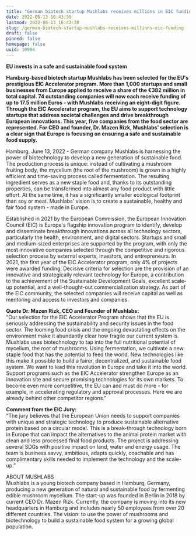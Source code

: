 ```yaml
---
title: "German biotech startup Mushlabs receives millions in EIC funding"
date: 2022-06-13 16:43:30
lastmod: 2022-06-13 16:43:30
slug: /german-biotech-startup-mushlabs-receives-millions-eic-funding
draft: false
pinned: false
homepage: false
uuid: 10994
---
```

<p><strong>EU invests in a safe and sustainable food system</strong></p>
<p><strong>Hamburg-based biotech startup Mushlabs has been selected for the EU's prestigious EIC Accelerator program. More than 1,000 startups and small businesses from Europe applied to receive a share of the €382 million in total capital. 74 outstanding companies will now each receive funding of up to 17.5 million Euros - with Mushlabs receiving an eight-digit figure. Through the EIC Accelerator program, the EU aims to support technology startups that address societal challenges and drive breakthrough European innovations. This year, five companies from the food sector are represented. For CEO and founder, Dr. Mazen Rizk, Mushlabs’ selection is a clear sign that Europe is focusing on ensuring a safe and sustainable food supply.</strong></p>
<p>Hamburg, June 13, 2022 - German company Mushlabs is harnessing the power of biotechnology to develop a new generation of sustainable food. The production process is unique: instead of cultivating a mushroom fruiting body, the mycelium (the root of the mushroom) is grown in a highly efficient and time-saving process called fermentation. The resulting ingredient serves as a new staple food and, thanks to its outstanding properties, can be transformed into almost any food product with little effort. At the same time, it has a significantly smaller ecological footprint than soy or meat. Mushlabs' vision is to create a sustainable, healthy and fair food system - made in Europe.</p>
<p>Established in 2021 by the European Commission, the European Innovation Council (EIC) is Europe's flagship innovation program to identify, develop and disseminate breakthrough innovations across all technology sectors, particularly the health, environment, and digital sectors. Startups and small and medium-sized enterprises are supported by the program, with only the most innovative companies selected through the competitive and rigorous selection process by external experts, investors, and entrepreneurs. In 2021, the first year of the EIC Accelerator program, only 4% of projects were awarded funding. Decisive criteria for selection are the provision of an innovative and strategically relevant technology for Europe, a contribution to the achievement of the Sustainable Development Goals, excellent scale-up potential, and a well-thought-out commercialization strategy. As part of the EIC community, the selected companies will receive capital as well as mentoring and access to investors and companies.</p>
<p><strong>Quote Dr. Mazen Rizk, CEO and Founder of Mushlabs:</strong><br />
“Our selection for the EIC Accelerator Program shows that the EU is seriously addressing the sustainability and security issues in the food sector. The looming food crisis and the ongoing devastating effects on the environment make it abundantly clear how fragile our current system is. Mushlabs uses biotechnology to tap into the full nutritional potential of mycelium, the root of mushrooms. Using fermentation, we cultivate a new staple food that has the potential to feed the world. New technologies like this make it possible to build a fairer, decentralized, and sustainable food system. We want to lead this revolution in Europe and take it into the world. Support programs such as the EIC Accelerator strengthen Europe as an innovation site and secure promising technologies for its own markets. To become even more competitive, the EU can and must do more - for example, in accelerating regulatory and approval processes. Here we are already behind other competitor regions."</p>
<p><strong>Comment from the EIC Jury:</strong><br />
“The jury believes that the European Union needs to support companies with unique and strategic technology to produce sustainable alternative protein based on a circular model. This is a break-through technology born in Europe that can impact the alternatives to the animal protein market with clean and less processed final food products. The project is addressing several SDGs with positive impact on land, water and energy usage. The team is business savvy, ambitious, adapts quickly, coachable and has complimentary skills needed to implement the technology and the scale-up.”</p>
<p>ABOUT MUSHLABS<br />
Mushlabs is a young biotech company based in Hamburg, Germany, producing a new generation of natural and sustainable food by fermenting edible mushroom mycelium. The start-up was founded in Berlin in 2018 by current CEO Dr. Mazen Rizk. Currently, the company is moving into its new headquarters in Hamburg and includes nearly 50 employees from over 20 different countries. The vision: to use the power of mushrooms and biotechnology to build a sustainable food system for a growing global population.</p>
